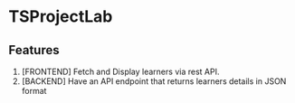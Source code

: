 # TSProjectLab

## Features
1. [FRONTEND] Fetch and Display learners via rest API.
2. [BACKEND] Have an API endpoint that returns learners details in JSON format

